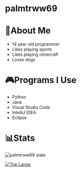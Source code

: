 # palmtrww69

# 👋About Me
- 14 year old programmer 
- Likes playing sports
- Likes playing minecraft
- Loves dogs

# 🎮Programs I Use
- Python
- Java
- Visual Studio Code
- IntelliJ IDEA
- Eclipse

# 📊Stats
![palmtrww69 stats](https://github-readme-stats.vercel.app/api?username=palmtrww69&count_private=true&theme=radical&layout=compact)

[![Top Langs](https://github-readme-stats.vercel.app/api/top-langs/?username=palmtrww69&theme=radical&layout=compact)](https://github.com/anuraghazra/github-readme-stats)




